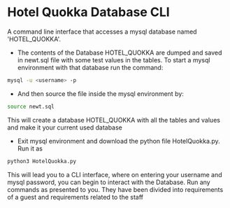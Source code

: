 # Hotel Quokka Database CLI
A command line interface that accesses a mysql database named 'HOTEL_QUOKKA'.
- The contents of the Database HOTEL_QUOKKA are dumped and saved in newt.sql file with some test values in the tables. To start a mysql environment with that database run the command:
```sh
mysql -u <username> -p 
```
- And then source the file inside the mysql environment by:
```sh
source newt.sql
```
This will create a database HOTEL_QUOKKA with all the tables and values and make it your current used database

 - Exit mysql environment and download the python file HotelQuokka.py. Run it as
 ```sh
 python3 HotelQuokka.py
 ```
This will lead you to a CLI interface, where on entering your username and mysql password, you can begin to interact with the Database. 
Run any commands as presented to you. They have been divided into requirements of a guest and requirements related to the staff
